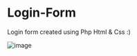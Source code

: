 # Login-Form
Login form created using Php Html & Css :)

![image](https://user-images.githubusercontent.com/88439789/210044312-6e888955-70de-437a-ba67-540892556e62.png)
